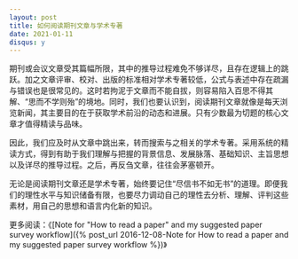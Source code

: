 ```yaml
---
layout: post
title: 如何阅读期刊文章与学术专著
date: 2021-01-11
disqus: y
---
```


期刊或会议文章受其篇幅所限，其中的推导过程难免不够详尽，且存在逻辑上的跳跃。加之文章评审、校对、出版的标准相对学术专著较低，公式与表述中存在疏漏与错误也是很常见的。这时若拘泥于文章而不能自拔，则容易陷入百思不得其解、“思而不学则殆”的境地。同时，我们也要认识到，阅读期刊文章就像是每天浏览新闻，其主要目的在于获取学术前沿的动态和进展。只有少数最为切题的核心文章才值得精读与品味。

因此，我们应及时从文章中跳出来，转而搜索与之相关的学术专著。采用系统的精读方式，得到有助于我们理解与把握的背景信息、发展脉落、基础知识、主旨思想以及详尽的推导过程。之后，再反刍文章，往往会茅塞顿开。

无论是阅读期刊文章还是学术专著，始终要记住“尽信书不如无书”的道理。即便我们的理性水平与知识储备有限，也要尽力调动自己的理性去分析、理解、评判这些素材，用自己的思想和语言内化新的知识。

更多阅读：《[Note for "How to read a paper" and my suggested paper survey workflow]({% post_url 2016-12-08-Note for How to read a paper and my suggested paper survey workflow %})》
